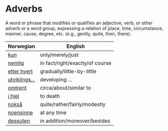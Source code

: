 # Adverbs

A word or phrase that modifies or qualifies an adjective, verb, or other adverb or a word group, expressing a relation of place, time, circumstance, manner, cause, degree, etc. (e.g., gently, quite, then, there).

| Norwegian | English |
| --- | --- |
| [kun](https://www.ordnett.no/search?language=no&phrase=kun) | only/merely/just |
| [nemlig](https://www.ordnett.no/search?language=no&phrase=nemlig) | in fact/right/exactly/of course |
| [etter hvert](https://www.ordnett.no/search?language=no&phrase=etter%20hvert) | gradually/little-by-little |
| [utviklings...](https://www.ordnett.no/search?language=no&phrase=utviklings...) | developing ... |
| [omtrent](https://www.ordnett.no/search?language=no&phrase=omtrent) | circa/about/similar to |
| [i hjel](https://www.ordnett.no/search?language=no&phrase=i%20hjel) | to death |
| [nokså](https://www.ordnett.no/search?language=no&phrase=nokså) | quite/rather/fairly/modestly |
| [noensinne](https://www.ordnett.no/search?language=no&phrase=noensinne) | at any time |
| [dessuten](https://www.ordnett.no/search?language=no&phrase=dessuten) | in addition/moreover/besides |

